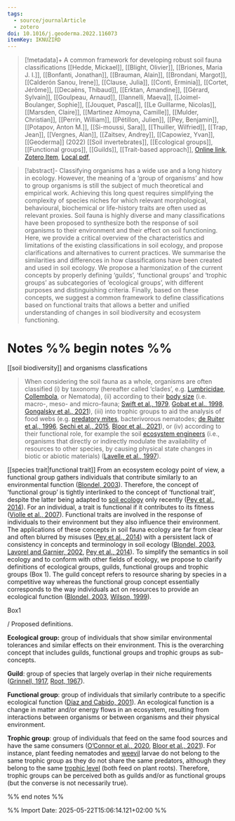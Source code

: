 ```yaml
---
tags:
  - source/journalArticle
  - zotero
doi: 10.1016/j.geoderma.2022.116073
itemKey: IKNUZIRD
---
```

>[!metadata]+
> A common framework for developing robust soil fauna classifications
> [[Hedde, Mickael]], [[Blight, Olivier]], [[Briones, Maria J. I.]], [[Bonfanti, Jonathan]], [[Brauman, Alain]], [[Brondani, Margot]], [[Calderón Sanou, Irene]], [[Clause, Julia]], [[Conti, Erminia]], [[Cortet, Jérôme]], [[Decaëns, Thibaud]], [[Erktan, Amandine]], [[Gérard, Sylvain]], [[Goulpeau, Arnaud]], [[Iannelli, Maeva]], [[Joimel-Boulanger, Sophie]], [[Jouquet, Pascal]], [[Le Guillarme, Nicolas]], [[Marsden, Claire]], [[Martinez Almoyna, Camille]], [[Mulder, Christian]], [[Perrin, William]], [[Pétillon, Julien]], [[Pey, Benjamin]], [[Potapov, Anton M.]], [[Si-moussi, Sara]], [[Thuiller, Wilfried]], [[Trap, Jean]], [[Vergnes, Alan]], [[Zaitsev, Andrey]], [[Capowiez, Yvan]], 
> [[Geoderma]] (2022)
> [[Soil invertebrates]], [[Ecological groups]], [[Functional groups]], [[Guilds]], [[Trait-based approach]], 
> [Online link](https://www.sciencedirect.com/science/article/pii/S0016706122003809), [Zotero Item](zotero://select/library/items/IKNUZIRD), [Local pdf](file://C:/Users/aburg/Documents/references/zotero/storage/4V878ZRW/Hedde2022_commonframework.pdf), 

>[!abstract]-
>Classifying organisms has a wide use and a long history in ecology. However, the meaning of a ‘group of organisms’ and how to group organisms is still the subject of much theoretical and empirical work. Achieving this long quest requires simplifying the complexity of species niches for which relevant morphological, behavioural, biochemical or life-history traits are often used as relevant proxies. Soil fauna is highly diverse and many classifications have been proposed to synthesize both the response of soil organisms to their environment and their effect on soil functioning. Here, we provide a critical overview of the characteristics and limitations of the existing classifications in soil ecology, and propose clarifications and alternatives to current practices. We summarise the similarities and differences in how classifications have been created and used in soil ecology. We propose a harmonization of the current concepts by properly defining ‘guilds’, ‘functional groups’ and ‘trophic groups’ as subcategories of ‘ecological groups’, with different purposes and distinguishing criteria. Finally, based on these concepts, we suggest a common framework to define classifications based on functional traits that allows a better and unified understanding of changes in soil biodiversity and ecosystem functioning.

# Notes %% begin notes %%
[[soil biodiversity]] and organisms classfications
> When considering the soil fauna as a whole, organisms are often classified (i) by taxonomy (hereafter called ‘clades’, e.g. [Lumbricidae](https://www.sciencedirect.com/topics/agricultural-and-biological-sciences/lumbricidae "Learn more about Lumbricidae from ScienceDirect's AI-generated Topic Pages"), [Collembola](https://www.sciencedirect.com/topics/agricultural-and-biological-sciences/collembola "Learn more about Collembola from ScienceDirect's AI-generated Topic Pages"), or Nematoda), (ii) according to their [body size](https://www.sciencedirect.com/topics/agricultural-and-biological-sciences/body-size "Learn more about body size from ScienceDirect's AI-generated Topic Pages") (i.e. macro-, meso- and micro-fauna; [Swift et al., 1979](https://www.sciencedirect.com/science/article/pii/S0016706122003809#b0860), [Gobat et al., 1998](https://www.sciencedirect.com/science/article/pii/S0016706122003809#b0345), [Gongalsky et al., 2021](https://www.sciencedirect.com/science/article/pii/S0016706122003809#b0355)), (iii) into trophic groups to aid the analysis of food webs (e.g. [predatory mites](https://www.sciencedirect.com/topics/agricultural-and-biological-sciences/predatory-mites "Learn more about predatory mites from ScienceDirect's AI-generated Topic Pages"), bacterivorous nematodes; [de Ruiter et al., 1996](https://www.sciencedirect.com/science/article/pii/S0016706122003809#b0215), [Sechi et al., 2015](https://www.sciencedirect.com/science/article/pii/S0016706122003809#b0810), [Bloor et al., 2021](https://www.sciencedirect.com/science/article/pii/S0016706122003809#b0060)), or (iv) according to their functional role, for example the soil [ecosystem engineers](https://www.sciencedirect.com/topics/agricultural-and-biological-sciences/ecosystem-engineers "Learn more about ecosystem engineers from ScienceDirect's AI-generated Topic Pages") (i.e., organisms that directly or indirectly modulate the availability of resources to other species, by causing physical state changes in biotic or abiotic materials) ([Lavelle et al., 1997](https://www.sciencedirect.com/science/article/pii/S0016706122003809#b0560)).

[[species trait|functional trait]]
From an ecosystem ecology point of view, a functional group gathers individuals that contribute similarly to an environmental function ([Blondel, 2003](https://www.sciencedirect.com/science/article/pii/S0016706122003809#b0055)). Therefore, the concept of ‘functional group’ is tightly interlinked to the concept of ‘functional trait’, despite the latter being adapted to [soil ecology](https://www.sciencedirect.com/topics/agricultural-and-biological-sciences/soil-ecology "Learn more about soil ecology from ScienceDirect's AI-generated Topic Pages") only recently ([Pey et al., 2014](https://www.sciencedirect.com/science/article/pii/S0016706122003809#b0705)). For an individual, a trait is functional if it contributes to its fitness ([Violle et al., 2007](https://www.sciencedirect.com/science/article/pii/S0016706122003809#b0890)). Functional traits are involved in the response of individuals to their environment but they also influence their environment. The applications of these concepts in soil fauna ecology are far from clear and often blurred by misuses ([Pey et al., 2014](https://www.sciencedirect.com/science/article/pii/S0016706122003809#b0705)) with a persistent lack of consistency in concepts and terminology in soil ecology ([Blondel, 2003](https://www.sciencedirect.com/science/article/pii/S0016706122003809#b0055), [Lavorel and Garnier, 2002](https://www.sciencedirect.com/science/article/pii/S0016706122003809#b0575), [Pey et al., 2014](https://www.sciencedirect.com/science/article/pii/S0016706122003809#b0705)). To simplify the semantics in soil ecology and to conform with other fields of ecology, we propose to clarify definitions of ecological groups, guilds, functional groups and trophic groups (Box 1). The guild concept refers to resource sharing by species in a competitive way whereas the functional group concept essentially corresponds to the way individuals act on resources to provide an ecological function ([Blondel, 2003](https://www.sciencedirect.com/science/article/pii/S0016706122003809#b0055), [Wilson, 1999](https://www.sciencedirect.com/science/article/pii/S0016706122003809#b0915)).

Box1

/ Proposed definitions.

**Ecological group:** group of individuals that show similar environmental tolerances and similar effects on their environment. This is the overarching concept that includes guilds, functional groups and trophic groups as sub-concepts.

**Guild**: group of species that largely overlap in their niche requirements ([Grinnell, 1917](https://www.sciencedirect.com/science/article/pii/S0016706122003809#b0390), [Root, 1967](https://www.sciencedirect.com/science/article/pii/S0016706122003809#b0765)).

**Functional group**: group of individuals that similarly contribute to a specific ecological function ([Dı́az and Cabido, 2001](https://www.sciencedirect.com/science/article/pii/S0016706122003809#b0235)). An ecological function is a change in matter and/or energy flows in an ecosystem, resulting from interactions between organisms or between organisms and their physical environment.

**Trophic group**: group of individuals that feed on the same food sources and have the same consumers ([O’Connor et al., 2020](https://www.sciencedirect.com/science/article/pii/S0016706122003809#b0660), [Bloor et al., 2021](https://www.sciencedirect.com/science/article/pii/S0016706122003809#b0060)). For instance, plant feeding nematodes and [weevil](https://www.sciencedirect.com/topics/agricultural-and-biological-sciences/weevil "Learn more about weevil from ScienceDirect's AI-generated Topic Pages") larvae do not belong to the same trophic group as they do not share the same predators, although they belong to the same [trophic level](https://www.sciencedirect.com/topics/agricultural-and-biological-sciences/trophic-level "Learn more about trophic level from ScienceDirect's AI-generated Topic Pages") (both feed on plant roots). Therefore, trophic groups can be perceived both as guilds and/or as functional groups (but the converse is not necessarily true).


%% end notes %%




%% Import Date: 2025-05-22T15:06:14.121+02:00 %%
